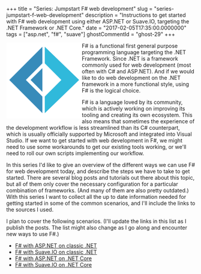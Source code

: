 +++
title = "Series: Jumpstart F# web development"
slug = "series-jumpstart-f-web-development"
description = "Instructions to get started with F# web development using either ASP.NET or Suave.IO, targeting the .NET Framework or .NET Core."
date = "2017-02-05T17:35:00.0000000"
tags = ["asp.net", "f#", "suave"]
ghostCommentId = "ghost-29"
+++

<img src="/content/images/2017/02/fsharp-logo-1.png" style="float: left; max-width: 40%; position: static; webkit-transform: translateX(0%); ms-transform: translateX(0%); transform: translateX(0%);" /> F# is a functional first general purpose programming language targeting the .NET Framework. Since .NET is a framework commonly used for web development (most often with C# and ASP.NET). And if we would like to do web development on the .NET framework in a more functional style, using F# is the logical choice.

F# is a language loved by its community, which is actively working on improving its tooling and creating its own ecosystem. This also means that sometimes the experience of the development workflow is less streamlined than its C# counterpart, which is usually officially supported by Microsoft and integrated into Visual Studio.
If we want to get started with web development in F#, we might need to use some workarounds to get our existing tools working, or we'll need to roll our own scripts implementing our workflow.

In this series I'd like to give an overview of the different ways we can use F# for web development today, and describe the steps we have to take to get started.
There are several blog posts and tutorials out there about this topic, but all of them only cover the necessary configuration for a particular combination of frameworks. (And many of them are also pretty outdated.)
With this series I want to collect all the up to date information needed for getting started in some of the common scenarios, and I'll include the links to the sources I used.

I plan to cover the following scenarios.
(I'll update the links in this list as I publish the posts. The list might also change as I go along and encounter new ways to use F#.)

 - [F# with ASP.NET on classic .NET](/jumpstart-f-web-development-f-with-asp-net-on-classic-net)
 - [F# with Suave.IO on classic .NET](/jumpstart-f-web-development-f-with-suave-io-on-classic-net)
 - [F# with ASP.NET on .NET Core](/jumpstart-f-web-development-f-with-asp-net-core)
 - [F# with Suave.IO on .NET Core](/jumpstart-f-web-development-f-with-suave-io-on-net-core)
